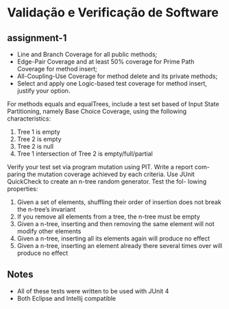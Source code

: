 # Validação e Verificação de Software

## assignment-1

- Line and Branch Coverage for all public methods;
- Edge-Pair Coverage and at least 50% coverage for Prime Path Coverage for method insert;
- All-Coupling-Use Coverage for method delete and its private methods;
- Select and apply one Logic-based test coverage for method insert, justify your option.

For methods equals and equalTrees, include a test set based of Input State Partitioning, namely Base Choice Coverage, using the following characteristics:
1. Tree 1 is empty
2. Tree 2 is empty
3. Tree 2 is null
4. Tree 1 intersection of Tree 2 is empty/full/partial

Verify your test set via program mutation using PIT. Write a report com- paring the mutation coverage achieved by each criteria.
Use JUnit QuickCheck to create an n-tree random generator. Test the fol- lowing properties:
1. Given a set of elements, shuffling their order of insertion does not break the n-tree’s invariant
2. If you remove all elements from a tree, the n-tree must be empty
3. Given a n-tree, inserting and then removing the same element will not modify other elements
4. Given a n-tree, inserting all its elements again will produce no effect
5. Given a n-tree, inserting an element already there several times over will produce no effect

## Notes

- All of these tests were written to be used with JUnit 4
- Both Eclipse and Intellij compatible 